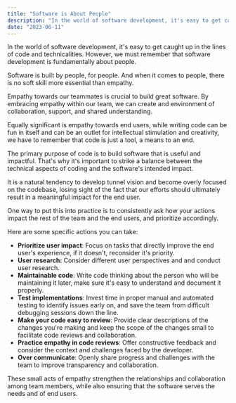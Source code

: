 ```yaml
---
title: "Software is About People"
description: "In the world of software development, it's easy to get caught up in the lines of code and technical challenges. However, we must remember that software development is fundamentally about people."
date: "2023-06-11"
---
```


In the world of software development, it's easy to get caught up in the lines of code and technicalities. However, we must remember that software development is fundamentally about people.

Software is built by people, for people. And when it comes to people, there is no soft skill more essential than empathy.

Empathy towards our teammates is crucial to build great software. By embracing empathy within our team, we can create and environment of collaboration, support, and shared understanding.

Equally significant is empathy towards end users, while writing code can be fun in itself and can be an outlet for intellectual stimulation and creativity, we have to remember that code is just a tool, a means to an end.

The primary purpose of code is to build software that is useful and impactful. That's why it's important to strike a balance between the technical aspects of coding and the software's intended impact.

It is a natural tendency to develop tunnel vision and become overly focused on the codebase, losing sight of the fact that our efforts should ultimately result in a meaningful impact for the end user.

One way to put this into practice is to consistently ask how your actions impact the rest of the team and the end users, and prioritize accordingly.

Here are some specific actions you can take:

- **Prioritize user impact**: Focus on tasks that directly improve the end user's experience, if it doesn't, reconsider it's priority.
- **User research:** Consider different user perspectives and and conduct user research.
- **Maintainable code**: Write code thinking about the person who will be maintaining it later, make sure it's easy to understand and document it properly.
- **Test implementations**: Invest time in proper manual and automated testing to identify issues early on, and save the team from difficult debugging sessions down the line.
- **Make your code easy to review**: Provide clear descriptions of the changes you're making and keep the scope of the changes small to facilitate code reviews and collaboration.
- **Practice empathy in code reviews**: Offer constructive feedback and consider the context and challenges faced by the developer.
- **Over communicate**: Openly share progress and challenges with the team to improve transparency and collaboration.

These small acts of empathy strengthen the relationships and collaboration among team members, while also ensuring that the software serves the needs and of end users.





